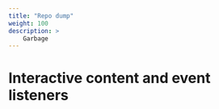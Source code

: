 ```yaml
---
title: "Repo dump"
weight: 100
description: >
    Garbage
---
```


# Interactive content and event listeners